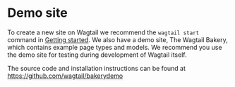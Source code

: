 # Demo site

To create a new site on Wagtail we recommend the `wagtail start` command in [Getting started](index). We also have a demo site, The Wagtail Bakery, which contains example page types and models. We recommend you use the demo site for testing during development of Wagtail itself.

The source code and installation instructions can be found at <https://github.com/wagtail/bakerydemo>
